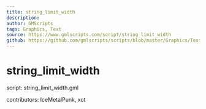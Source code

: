 ```yaml
---
title: string_limit_width
description: 
author: GMScripts
tags: Graphics, Text
source: https://www.gmlscripts.com/script/string_limit_width
github: https://github.com/gmlscripts/scripts/blob/master/Graphics/Text/string_limit_width.gml
---
```


string_limit_width
==================

script: string_limit_width.gml

contributors: IceMetalPunk, xot
